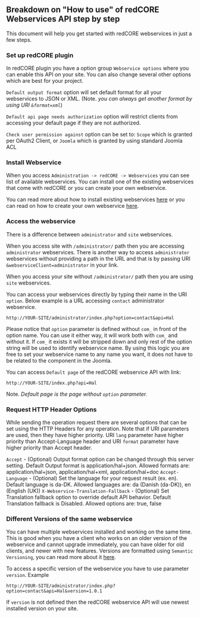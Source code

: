 ## Breakdown on "How to use" of redCORE Webservices API step by step

This document will help you get started with redCORE webservices in just a few steps.

### Set up redCORE plugin

In redCORE plugin you have a option group `Webservice options` where you can enable this API on your site.
You can also change several other options which are best for your project.

`Default output format` option will set default format for all your webservices to JSON or XML. (Note. _you can always get another format by using URI `&format=xml`_)

`Default api page needs authorization` option will restrict clients from accessing your default page if they are not authorized.

`Check user permission against` option can be set to: `Scope` which is granted per OAuth2 Client, or `Joomla` which is granted by using standard Joomla ACL

### Install Webservice

When you access `Administration -> redCORE -> Webservices` you can see list of available webservices. 
You can install one of the existing webservices that come with redCORE or you can create your own webservice.

You can read more about how to install existing webservices [here](chapters/webservices/installation.md) 
or you can read on how to create your own webservice [here](chapters/webservices/xml_file.md).

### Access the webservice

There is a difference between `administrator` and `site` webservices. 

When you access site with `/administrator/` path then you are accessing `administrator` webservices. There is another way to access `administrator` webservices without providing a path in the URL and that is by passing URI `&webserviceClient=administrator` in your link.

When you access your site without `/administrator/` path then you are using `site` webservices.

You can access your webservices directly by typing their name in the URI `option`. Below example is a URL accessing `contact` administrator webservice.

```
http://YOUR-SITE/administrator/index.php?option=contact&api=Hal
```

Please notice that `option` parameter is defined without `com_` in front of the option name. 
You can use it either way, it will work both with `com_` and without it. 
If `com_` it exists it will be stripped down and only rest of the option string will be used to identify webservice name. 
By using this logic you are free to set your webservice name to any name you want, it does not have to be related to the component in the Joomla.

You can access `Default page` of the redCORE webservice API with link:

```
http://YOUR-SITE/index.php?api=Hal
```

Note. _Default page is the page without `option` parameter._

### Request HTTP Header Options

While sending the operation request there are several options that can be set using the HTTP Headers for any operation. Note that if URI parameters are used, then they have higher priority. URI `lang` parameter have higher priority than Accept-Language header and URI `format` parameter have higher priority than Accept header.

`Accept` - (Optional) Output format option can be changed through this server setting. Default Output format is application/hal+json. Allowed formats are: application/hal+json, application/hal+xml, application/hal+doc
`Accept-Language` - (Optional) Set the language for your request result (ex. en). Default language is da-DK. Allowed languages are: da (Danish (da-DK)), en (English (UK))
`X-Webservice-Translation-Fallback` - (Optional) Set Translation fallback option to override default API behavior. Default Translation fallback is Disabled. Allowed options are: true, false

### Different Versions of the same webservice

You can have multiple webservices installed and working on the same time. 
This is good when you have a client who works on an older version of the webservice and cannot upgrade immediately, 
you can have older for old clients, and newer with new features. Versions are formatted using `Semantic Versioning`, you can read more about it [here](http://semver.org/).

To access a specific version of the webservice you have to use parameter `version`. Example 

```
http://YOUR-SITE/administrator/index.php?option=contact&api=Hal&version=1.0.1
```

If `version` is not defined then the redCORE webservice API will use newest installed version on your site. 
